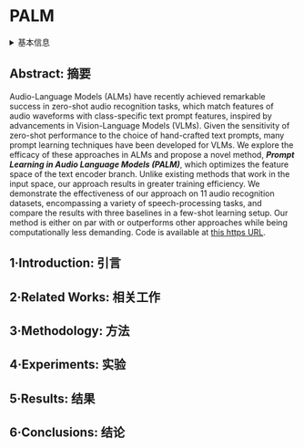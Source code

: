 # PALM

<details>
<summary>基本信息</summary>

- 标题: "PALM: Few-Shot Prompt Learning for Audio Language Models"
- 作者:
  - 01 Asif Hanif
  - 02 Maha Tufail Agro
  - 03 Mohammad Areeb Qazi
  - 04 Hanan Aldarmaki
- 链接:
  - [ArXiv](https://arxiv.org/abs/2409.19806)
  - [Publication]() EMNLP2024
  - [Github](https://github.com/asif-hanif/palm)
  - [Demo](https://asif-hanif.github.io/palm/)
- 文件:
  - [ArXiv](_PDF/2409.19806v1__PALM__Few-Shot_Prompt_Learning_for_Audio_Language_Models.pdf)
  - [Publication] #TODO

</details>

## Abstract: 摘要

Audio-Language Models (ALMs) have recently achieved remarkable success in zero-shot audio recognition tasks, which match features of audio waveforms with class-specific text prompt features, inspired by advancements in Vision-Language Models (VLMs).
Given the sensitivity of zero-shot performance to the choice of hand-crafted text prompts, many prompt learning techniques have been developed for VLMs.
We explore the efficacy of these approaches in ALMs and propose a novel method, ***Prompt Learning in Audio Language Models (PALM)***, which optimizes the feature space of the text encoder branch.
Unlike existing methods that work in the input space, our approach results in greater training efficiency.
We demonstrate the effectiveness of our approach on 11 audio recognition datasets, encompassing a variety of speech-processing tasks, and compare the results with three baselines in a few-shot learning setup.
Our method is either on par with or outperforms other approaches while being computationally less demanding.
Code is available at [this https URL](https://github.com/asif-hanif/palm).

## 1·Introduction: 引言

## 2·Related Works: 相关工作

## 3·Methodology: 方法

## 4·Experiments: 实验

## 5·Results: 结果

## 6·Conclusions: 结论
